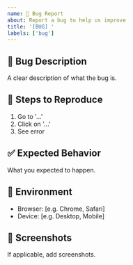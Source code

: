 ```yaml
---
name: 🐛 Bug Report
about: Report a bug to help us improve
title: '[BUG] '
labels: ['bug']
---
```


## 🐛 Bug Description
A clear description of what the bug is.

## 🔄 Steps to Reproduce
1. Go to '...'
2. Click on '...'
3. See error

## ✅ Expected Behavior
What you expected to happen.

## 📱 Environment
- Browser: [e.g. Chrome, Safari]
- Device: [e.g. Desktop, Mobile]

## 📸 Screenshots
If applicable, add screenshots.
